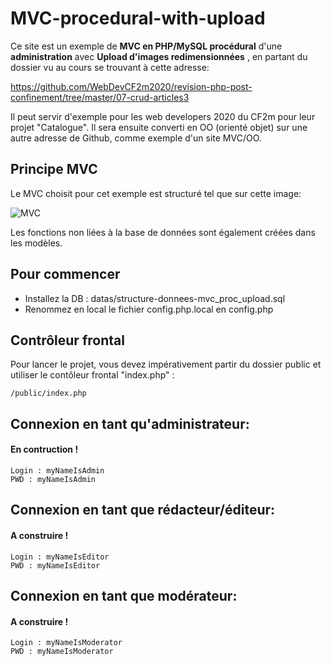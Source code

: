 # MVC-procedural-with-upload

Ce site est un exemple de **MVC en PHP/MySQL procédural** d'une **administration** avec **Upload d'images redimensionnées** , en partant du dossier vu au cours se trouvant à cette adresse:


https://github.com/WebDevCF2m2020/revision-php-post-confinement/tree/master/07-crud-articles3

Il peut servir d'exemple pour les web developers 2020 du CF2m pour leur projet "Catalogue". Il sera ensuite converti en OO (orienté objet) sur une autre adresse de Github, comme exemple d'un site MVC/OO.

## Principe MVC
Le MVC choisit pour cet exemple est structuré tel que sur cette image:

![MVC](https://github.com/mikhawa/MVC-procedural-with-upload/raw/main/datas/MVC.png "MVC")

Les fonctions non liées à la base de données sont également créées dans les modèles.



## Pour commencer
- Installez la DB : datas/structure-donnees-mvc_proc_upload.sql
- Renommez en local le fichier config.php.local en config.php

## Contrôleur frontal
Pour lancer le projet, vous devez impérativement partir du dossier public et utiliser le contôleur frontal "index.php" :
    
    /public/index.php
    
## Connexion en tant qu'administrateur:
#### En contruction !
    Login : myNameIsAdmin
    PWD : myNameIsAdmin
    
## Connexion en tant que rédacteur/éditeur:
#### A construire !
    Login : myNameIsEditor
    PWD : myNameIsEditor
    
## Connexion en tant que modérateur:
#### A construire !
    Login : myNameIsModerator
    PWD : myNameIsModerator    